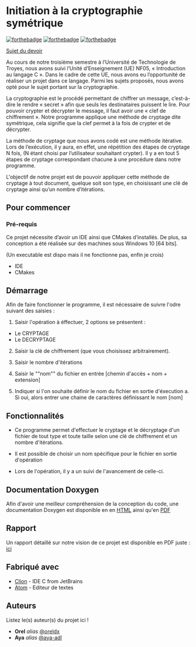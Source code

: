 # Initiation à la cryptographie symétrique
[![forthebadge](https://forthebadge.com/images/badges/made-with-c.svg)](https://forthebadge.com) [![forthebadge](https://forthebadge.com/images/badges/0-percent-optimized.svg)](https://forthebadge.com) [![forthebadge](https://forthebadge.com/images/badges/contains-technical-debt.svg)](https://forthebadge.com)

[Sujet du devoir](https://github.com/PyroPony/NF05_Projet_Crypto/blob/master/Projet_NF05_A20_crypto.pdf)


Au cours de notre troisième semestre à l’Université de Technologie de Troyes, nous avons suivi l’Unité d’Enseignement (UE) NF05, « Introduction au langage C ». Dans le cadre de cette UE, nous avons eu l’opportunité de réaliser un projet dans ce langage. Parmi les sujets proposés, nous avons opté pour le sujet portant sur la cryptographie.

La cryptographie est le procédé permettant de chiffrer un message, c’est-à-dire le rendre « secret » afin que seuls les destinataires puissent le lire. Pour pouvoir crypter et décrypter le message, il faut avoir une « clef de chiffrement ». Notre programme applique une méthode de cryptage dite symétrique, cela signifie que la clef permet à la fois de crypter et de décrypter.

La méthode de cryptage que nous avons codé est une méthode itérative. Lors de l’exécution, il y aura, en effet, une répétition des étapes de cryptage N fois, (N étant choisi par l’utilisateur souhaitant crypter). Il y a en tout 5 étapes de cryptage correspondant chacune à une procédure dans notre programme.


L'objectif de notre projet est de pouvoir appliquer cette méthode de cryptage à tout document, quelque soit son type, en choisissant une clé de cryptage ainsi qu’un nombre d’itérations.


## Pour commencer

### Pré-requis

Ce projet nécessite d’avoir un IDE ainsi que CMakes d’installés. De plus, sa conception a été réalisée sur des machines sous Windows 10 [64 bits].

(Un executable est dispo mais il ne fonctionne pas, enfin je crois)

- IDE
- CMakes


## Démarrage

Afin de faire fonctionner le programme, il est nécessaire de suivre l'odre suivant des saisies : 

1. Saisir l'opération à éffectuer, 2 options se présentent : 
- Le CRYPTAGE
- Le DECRYPTAGE  

2. Saisir la clé de chiffrement (que vous choisissez arbitrairement).

3. Saisir le nombre d'itérations

4. Saisir le ""nom"" du fichier en entrée [chemin d'accès + nom + extension]

4. Indiquer si l'on souhaite définir le nom du fichier en sortie d'éxecution 
  a. Si oui, alors entrer une chaine de caractères définissant le nom [nom]
 
## Fonctionnalités

- Ce programme permet d'effectuer le cryptage et le décryptage d'un fichier de tout type et toute taille selon une clé de chiffrement et un nombre d'itérations.

- Il est possible de choisir un nom spécifique pour le fichier en sortie d'opération

- Lors de l'opération, il y a un suivi de l'avancement de celle-ci.

## Documentation Doxygen

Afin d'avoir une meilleur compréhension de la conception du code, une documentation Doxygen est disponible en en [HTML](https://github.com/PyroPony/NF05_Projet_Crypto/blob/master/documentation/html) ainsi qu'en [PDF](https://github.com/PyroPony/NF05_Projet_Crypto/blob/master/documentation/Documentation_Doxygen_Cryptographie.pdf)

## Rapport

Un rapport détaillé sur notre vision de ce projet est disponible en PDF juste : [ici](https://github.com/PyroPony/NF05_Projet_Crypto/blob/master/Rapport_NF05_Dureux_Abdala.pdf)

## Fabriqué avec

* [Clion](https://www.jetbrains.com/fr-fr/clion/) - IDE C from JetBrains
* [Atom](https://atom.io/) - Editeur de textes

## Auteurs
Listez le(s) auteur(s) du projet ici !
* **Orel** _alias_ [@oreldx](https://github.com/oreldx)
* **Aya** _alias_ [@aya-adl](https://github.com/aya-adl)
